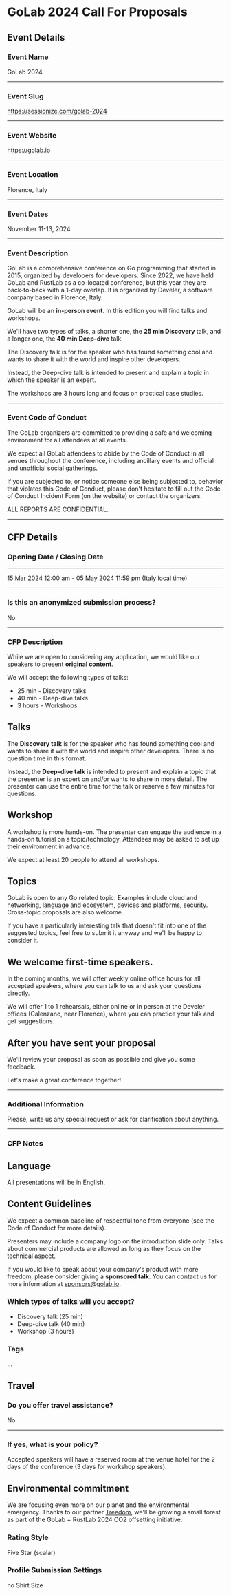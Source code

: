 # GoLab 2024 Call For Proposals

## Event Details

### Event Name


GoLab 2024


---

### Event Slug


https://sessionize.com/golab-2024

---

### Event Website


https://golab.io

---

### Event Location


Florence, Italy

---

### Event Dates


November 11-13, 2024

---

### Event Description


GoLab is a comprehensive conference on Go programming that started in 2015, organized by developers for developers.
Since 2022, we have held GoLab and RustLab as a co-located conference, but this year they are back-to-back with a 1-day overlap.
It is organized by Develer, a software company based in Florence, Italy.

GoLab will be an **in-person event**. In this edition you will find talks and workshops.

We'll have two types of talks, a shorter one, the **25 min Discovery** talk, and a longer one, the **40 min Deep-dive** talk.

The Discovery talk is for the speaker who has found something cool and wants to share it with the world and inspire other developers.

Instead, the Deep-dive talk is intended to present and explain a topic in which the speaker is an expert. 

The workshops are 3 hours long and focus on practical case studies.

---

### Event Code of Conduct


The GoLab organizers are committed to providing a safe and welcoming environment for all attendees at all events.

We expect all GoLab attendees to abide by the Code of Conduct in all venues throughout the conference, including ancillary events and official and unofficial social gatherings.

If you are subjected to, or notice someone else being subjected to, behavior that violates this Code of Conduct, please don't hesitate to fill out the Code of Conduct Incident Form (on the website) or contact the organizers.

ALL REPORTS ARE CONFIDENTIAL.

---

## CFP Details

### Opening Date / Closing Date

---

15 Mar 2024 12:00 am - 05 May 2024 11:59 pm (Italy local time)

---

### Is this an anonymized submission process?

No

---

### CFP Description

While we are open to considering any application, we would like our speakers to present **original content**.

We will accept the following types of talks:


* 25 min - Discovery talks
* 40 min - Deep-dive talks
* 3 hours - Workshops

## Talks

The **Discovery talk** is for the speaker who has found something cool and wants to share it with the world and inspire other developers. There is no question time in this format.

Instead, the **Deep-dive talk** is intended to present and explain a topic that the presenter is an expert on and/or wants to share in more detail. The presenter can use the entire time for the talk or reserve a few minutes for questions.

## Workshop

A workshop is more hands-on. The presenter can engage the audience in a hands-on tutorial on a topic/technology. Attendees may be asked to set up their environment in advance.

We expect at least 20 people to attend all workshops.

## Topics

GoLab is open to any Go related topic. Examples include cloud and networking, language and ecosystem, devices and platforms, security. Cross-topic proposals are also welcome.

If you have a particularly interesting talk that doesn't fit into one of the suggested topics, feel free to submit it anyway and we'll be happy to consider it.

## We welcome first-time speakers.

In the coming months, we will offer weekly online office hours for all accepted speakers, where you can talk to us and ask your questions directly.

We will offer 1 to 1 rehearsals, either online or in person at the Develer offices (Calenzano, near Florence), where you can practice your talk and get suggestions.

## After you have sent your proposal

We'll review your proposal as soon as possible and give you some feedback.

Let's make a great conference together!

---

### Additional Information

Please, write us any special request or ask for clarification about anything.

---

### CFP Notes

## Language

All presentations will be in English.

## Content Guidelines

We expect a common baseline of respectful tone from everyone (see the Code of Conduct for more details).

Presenters may include a company logo on the introduction slide only. Talks about commercial products are allowed as long as they focus on the technical aspect.

If you would like to speak about your company's product with more freedom, please consider giving a **sponsored talk**. You can contact us for more information at sponsors@golab.io.


### Which types of talks will you accept?

- Discovery talk (25 min)
- Deep-dive talk (40 min)
- Workshop (3 hours)


### Tags

...

## Travel

### Do you offer travel assistance?

No

---

### If yes, what is your policy?

Accepted speakers will have a reserved room at the venue hotel for the 2 days of the conference (3 days for workshop speakers). 

## Environmental commitment

We are focusing even more on our planet and the environmental emergency. Thanks to our partner [Treedom](https://www.treedom.net), we'll be growing a small forest as part of the GoLab + RustLab 2024 CO2 offsetting initiative.


### Rating Style


Five Star (scalar)


### Profile Submission Settings


no Shirt Size
